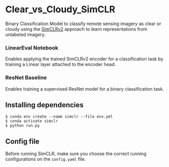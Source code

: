 # Clear_vs_Cloudy_SimCLR

Binary Classification Model to classify remote sensing imagery as clear or cloudy using the [SimCLRv2](https://github.com/google-research/simclr) approach to learn representations from unlabeled imagery.

### LinearEval Notebook

Enables applying the trained SimCLRv2 encoder for a classification task by training a Linear layer attached to the encoder head.

### ResNet Baseline

Enables training a supervised ResNet model for a binary classification task.

## Installing dependencies

```
$ conda env create --name simclr --file env.yml
$ conda activate simclr
$ python run.py
```

## Config file

Before running SimCLR, make sure you choose the correct running configurations on the ```config.yaml``` file.
